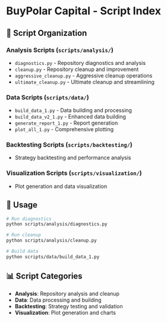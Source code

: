 # BuyPolar Capital - Script Index

## 📁 Script Organization

### Analysis Scripts (`scripts/analysis/`)
- `diagnostics.py` - Repository diagnostics and analysis
- `cleanup.py` - Repository cleanup and improvement
- `aggressive_cleanup.py` - Aggressive cleanup operations
- `ultimate_cleanup.py` - Ultimate cleanup and streamlining

### Data Scripts (`scripts/data/`)
- `build_data_1.py` - Data building and processing
- `build_data_v2_1.py` - Enhanced data building
- `generate_report_1.py` - Report generation
- `plot_all_1.py` - Comprehensive plotting

### Backtesting Scripts (`scripts/backtesting/`)
- Strategy backtesting and performance analysis

### Visualization Scripts (`scripts/visualization/`)
- Plot generation and data visualization

## 🚀 Usage

```bash
# Run diagnostics
python scripts/analysis/diagnostics.py

# Run cleanup
python scripts/analysis/cleanup.py

# Build data
python scripts/data/build_data_1.py
```

## 📊 Script Categories

- **Analysis**: Repository analysis and cleanup
- **Data**: Data processing and building
- **Backtesting**: Strategy testing and validation
- **Visualization**: Plot generation and charts
